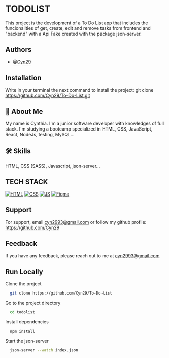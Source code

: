 # TODOLIST

This project is the development of a To Do List app that includes the funcionalities of get, create, edit and remove tasks from frontend and "backend" with a Api Fake created with the package json-server.

## Authors

- [@Cyn29](https://github.com/Cyn29)

## Installation

Write in your terminal the next command to install the project: git clone https://github.com/Cyn29/To-Do-List.git

## 🚀 About Me

My name is Cynthia. I'm a junior software developer with knowledges of full stack. I'm studying a bootcamp specialized in HTML, CSS, JavaScript, React, NodeJs, testing, MySQL...

## 🛠 Skills
HTML, CSS (SASS), Javascript, json-server...

## TECH STACK

[![HTML](https://img.shields.io/badge/HTML5-E34F26?style=for-the-badge&logo=html5&logoColor=white)]()
[![CSS](https://img.shields.io/badge/CSS3-1572B6?style=for-the-badge&logo=css3&logoColor=white)]()
[![JS](https://img.shields.io/badge/JavaScript-323330?style=for-the-badge&logo=javascript&logoColor=F7DF1E)]()
[![Figma](https://img.shields.io/badge/Figma-F24E1E?style=for-the-badge&logo=figma&logoColor=white)](https://www.figma.com/file/1N5nADh3iwJcycGZk0LSFo/Untitled?type=design&node-id=0-1&mode=design&t=I5RDl6YZWVlWnNuZ-0)
## Support

For support, email cyn2993@gmail.com or follow my github profile: https://github.com/Cyn29

## Feedback

If you have any feedback, please reach out to me at cyn2993@gmail.com

## Run Locally

Clone the project

```bash
  git clone https://github.com/Cyn29/To-Do-List
```

Go to the project directory

```bash
  cd todolist
```

Install dependencies

```bash
  npm install
```

Start the json-server
```bash
  json-server --watch index.json
```
